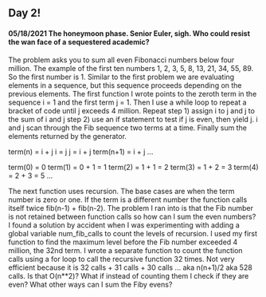 ## Day 2!
#### 05/18/2021 The honeymoon phase. Senior Euler, sigh. Who could resist the wan face of a sequestered academic?
The problem asks you to sum all even Fibonacci numbers below four million. The example of the first ten numbers 1, 2, 3, 5, 8, 13, 21, 34, 55, 89. So the first number is 1.
Similar to the first problem we are evaluating elements in a sequence, but this sequence proceeds depending on the previous elements. The first function I wrote points to the zeroth term in the sequence i = 1 and the first term j = 1. Then I use a while loop to repeat a bracket of code until j exceeds 4 million. Repeat step 1) assign i to j and j to the sum of i and j step 2) use an if statement to test if j is even, then yield j. i and j scan through the Fib sequence two terms at a time. Finally sum the elements returned by the generator.

term(n) = i + j
i = j
j = i + j
term(n+1) = i + j
...

term(0) = 0
term(1) = 0 + 1 = 1
term(2) = 1 + 1 = 2
term(3) = 1 + 2 = 3
term(4) = 2 + 3 = 5
...

The next function uses recursion. The base cases are when the term number is zero or one. If the term is a different number the function calls itself twice fib(n-1) + fib(n-2). The problem I ran into is that the Fib number is not retained between function calls so how can I sum the even numbers? I found a solution by accident when I was experimenting with adding a global variable num_fib_calls to count the levels of recursion. I used my first function to find the maximum level before the Fib number exceeded 4 million, the 32nd term. I wrote a separate function to count the function calls using a for loop to call the recursive function 32 times. Not very efficient because it is 32 calls + 31 calls + 30 calls ... aka n(n+1)/2 aka 528 calls. Is that O(n**2)? What if instead of counting them I check if they are even? What other ways can I sum the Fiby evens?
